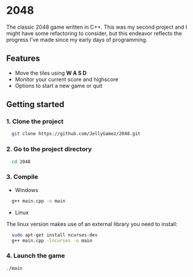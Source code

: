 # 2048
The classic 2048 game written in C++. This was my second project and I might have some refactoring to consider, but this endeavor reflects the progress I've made since my early days of programming.
 
## Features
- Move the tiles using **W A S D**
- Monitor your current score and highscore
- Options to start a new game or quit


## Getting started

### 1. Clone the project

```sh
  git clone https://github.com/JellyGamez/2048.git
```

### 2. Go to the project directory

```sh
  cd 2048
```

### 3. Compile

- Windows
```sh
  g++ main.cpp -o main
```

- Linux

The linux version makes use of an external library you need to install:
```sh
  sudo apt-get install ncurses-dev
  g++ main.cpp -lncurses -o main
```

### 4. Launch the game

```sh
./main
```
